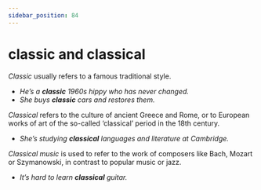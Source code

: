 ```yaml
---
sidebar_position: 84
---
```


# classic and classical

*Classic* usually refers to a famous traditional style.

- *He’s a **classic** 1960s hippy who has never changed.*
- *She buys **classic** cars and restores them.*

*Classical* refers to the culture of ancient Greece and Rome, or to European works of art of the so-called ‘classical’ period in the 18th century.

- *She’s studying **classical** languages and literature at Cambridge.*

*Classical music* is used to refer to the work of composers like Bach, Mozart or Szymanowski, in contrast to popular music or jazz.

- *It’s hard to learn **classical** guitar.*
